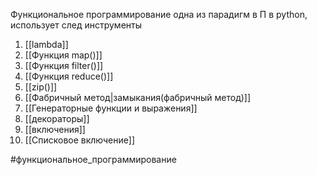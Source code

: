 Функциональное программирование одна из парадигм в П в python, использует след инструменты 
1) [[lambda]]
2) [[Функция map()]]
3) [[Функция filter()]]
4) [[Функция reduce()]]
5) [[zip()]]
6) [[Фабричный метод|замыкания(фабричный метод)]]
7) [[Генераторные функции и выражения]]
8) [[декораторы]]
9) [[включения]]
10) [[Списковое включение]]

#функциональное_программирование